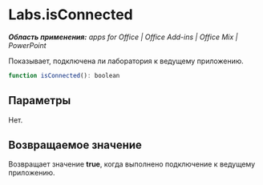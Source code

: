 
# Labs.isConnected

 _**Область применения:** apps for Office | Office Add-ins | Office Mix | PowerPoint_

Показывает, подключена ли лаборатория к ведущему приложению.

```js
function isConnected(): boolean
```


## Параметры

Нет.


## Возвращаемое значение

Возвращает значение **true**, когда выполнено подключение к ведущему приложению.

